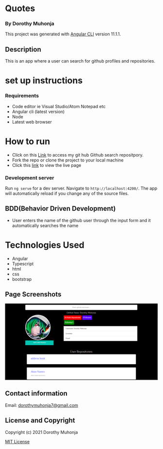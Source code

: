 # Quotes
### By Dorothy Muhonja

This project was generated with [Angular CLI](https://github.com/angular/angular-cli) version 11.1.1.

## Description
This is an app where a user can search for github profiles and repositories.

# set up instructions
### Requirements
* Code editor ie Visual Studio/Atom Notepad etc
* Angular cli (latest version)
* Node 
* Latest web browser

# How to run
* Click on this [Link](https://github.com/dorothymuhonja/Github-search-angular.git) to access my git hub Github search repositpory.
* Fork the repo or clone the project to your local machine
* Click this [link]() to view the live page


### Development server

Run `ng serve` for a dev server. Navigate to `http://localhost:4200/`. The app will automatically reload if you change any of the source files.

## BDD(Behavior Driven Development)
* User enters the name of the github user through the input form and it automatically searches the name


# Technologies Used
* Angular
* Typescript
* html
* css
* bootstrap

## Page Screenshots
![search](src/assets/images/github.png)
 

## Contact information
Email: dorothymuhonja7@gmail.com

## License and Copyright
Copyright (c) 2021 Dorothy Muhonja

[MIT License](LICENSE)

